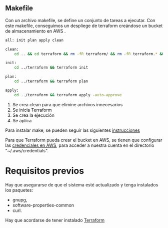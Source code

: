 ## Makefile

Con un archivo makefile, se define un conjunto de tareas a ejecutar. Con este makefile, conseguimos un despliege de terraform creándose un bucket de almacenamiento en AWS .
```sh
all: init plan apply clean

clean:
	cd .. && cd terraform && rm -fR terraform/ && rm -fR terraform.* && rm -fR .terraform.*

init:
	cd ../terraform && terraform init

plan:
	cd ../terraform && terraform plan

apply:
	cd ../terraform && terraform apply -auto-approve
```	
	


1. Se crea clean para que elimine archivos innecesarios
2. Se inicia Terraform
3. Se crea la ejecución
4. Se aplica


Para instalar make, se pueden seguir las siguientes [instrucciones](https://linuxhint.com/install-make-ubuntu/)


Para que Terraform pueda crear el bucket en AWS, se tienen que configurar las [credenciales en AWS](https://docs.aws.amazon.com/powershell/latest/userguide/pstools-appendix-sign-up.html),  para acceder a nuestra cuenta en el directorio   "~/.aws/credentials".


# Requisitos previos
Hay que asegurarse de que el sistema esté actualizado y tenga instalados los paquetes:
- gnupg, 
- software-properties-common
- curl.
 

Hay que acordarse de tener instalado [Terraform](https://nksistemas.com/como-instalar-terraform-en-ubuntu-22-0420-04-18-04/) 

